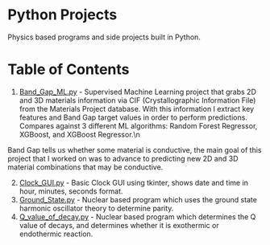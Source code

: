 # Python Projects
Physics based programs and side projects built in Python. 
# Table of Contents
1. [Band_Gap_ML.py](https://github.com/Kobregon1/Python_projects/blob/main/Band_Gap_ML.py) - Supervised Machine Learning project that grabs 2D and 3D materials information via CIF (Crystallographic Information File) from the Materials Project database. With this information I extract key features and Band Gap target values in order to perform predictions. Compares against 3 different ML algorithms: Random Forest Regressor, XGBoost, and XGBoost Regressor.\n

 Band Gap tells us whether some material is conductive, the main goal of this project that I worked on was to advance to predicting new 2D and 3D material 
 combinations that may be conductive. 

2. [Clock_GUI.py](https://github.com/Kobregon1/Python_projects/blob/main/Clock_GUI.py) - Basic Clock GUI using tkinter, shows date and time in hour, minutes, seconds format.
3. [Ground_State.py](https://github.com/Kobregon1/Python_projects/blob/main/Ground_State.py) - Nuclear based program which uses the ground state harmonic oscillator theory to determine parity.
4. [Q_value_of_decay.py](https://github.com/Kobregon1/Python_projects/blob/main/Q_value_of_decay.py) - Nuclear based program which determines the Q value of decays, and determines whether it is exothermic or endothermic reaction.
